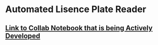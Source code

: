 # Automated Lisence Plate Reader

## [Link to Collab Notebook that is being Actively Developed](https://colab.research.google.com/drive/1uCD_cW5lyY3rlX0nV5b6HfiCPgz_lB6-)
